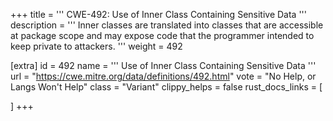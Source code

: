 +++
title = '''
CWE-492: Use of Inner Class Containing Sensitive Data
'''
description	= '''
Inner classes are translated into classes that are accessible at package scope and may expose code that the programmer intended to keep private to attackers.
'''
weight = 492

[extra]
id = 492
name = '''
Use of Inner Class Containing Sensitive Data
'''
url = "https://cwe.mitre.org/data/definitions/492.html"
vote = "No Help, or Langs Won't Help"
class = "Variant"
clippy_helps = false
rust_docs_links = [
	
]
+++
